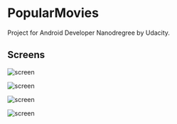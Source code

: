 # PopularMovies
Project for Android Developer Nanodregree by Udacity.



## Screens

![screen](../master/art/popular_movies_base_poster.jpg)

![screen](../master/art/popular_movies_nexus5_poster_copia.jpg)

![screen](../master/art/popular_movies_nexus7_poster.jpg)

![screen](../master/art/popular_movies_pixelC_poster.jpg)
